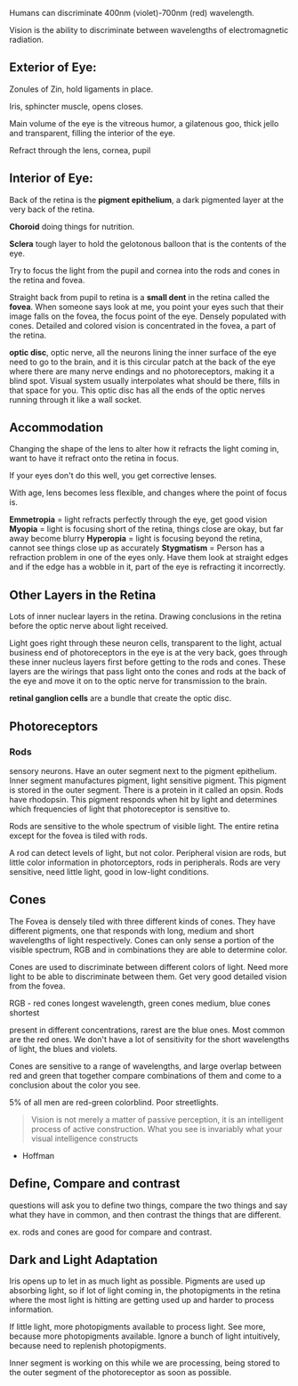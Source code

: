 Humans can discriminate 400nm (violet)-700nm (red) wavelength.

Vision is the ability to discriminate between wavelengths of electromagnetic radiation.


## Exterior of Eye:

Zonules of Zin, hold ligaments in place.

Iris, sphincter muscle, opens closes.

Main volume of the eye is the vitreous humor, a gilatenous goo, thick jello and transparent, filling the interior of the eye.

Refract through the lens, cornea, pupil

## Interior of Eye:

Back of the retina is the **pigment epithelium**, a dark pigmented layer at the very back of the retina.

**Choroid** doing things for nutrition.

**Sclera** tough layer to hold the gelotonous balloon that is the contents of the eye.

Try to focus the light from the pupil and cornea into the rods and cones in the retina and fovea.

Straight back from pupil to retina is a **small dent** in the retina called the **fovea**. When someone says look at me, you point your eyes such that their image falls on the fovea, the focus point of the eye. Densely populated with cones. Detailed and colored vision is concentrated in the fovea, a part of the retina.

**optic disc**, optic nerve, all the neurons lining the inner surface of the eye need to go to the brain, and it is this circular patch at the back of the eye where there are many nerve endings and no photoreceptors, making it a blind spot. Visual system usually interpolates what should be there, fills in that space for you. This optic disc has all the ends of the optic nerves running through it like a wall socket.

## Accommodation

Changing the shape of the lens to alter how it refracts the light coming in, want to have it refract onto the retina in focus.

If your eyes don't do this well, you get corrective lenses.

With age, lens becomes less flexible, and changes where the point of focus is.

**Emmetropia** = light refracts perfectly through the eye, get good vision
**Myopia** = light is focusing short of the retina, things close are okay, but far away become blurry
**Hyperopia** = light is focusing beyond the retina, cannot see things close up as accurately
**Stygmatism** = Person has a refraction problem in one of the eyes only. Have them look at straight edges and if the edge has a wobble in it, part of the eye is refracting it incorrectly.

## Other Layers in the Retina

Lots of inner nuclear layers in the retina. Drawing conclusions in the retina before the optic nerve about light received.

Light goes right through these neuron cells, transparent to the light, actual business end of photoreceptors in the eye is at the very back, goes through these inner nucleus layers first before getting to the rods and cones. These layers are the wirings that pass light onto the cones and rods at the back of the eye and move it on to the optic nerve for transmission to the brain.

**retinal ganglion cells** are a bundle that create the optic disc.

## Photoreceptors

### Rods

sensory neurons. Have an outer segment next to the pigment epithelium. Inner segment manufactures pigment, light sensitive pigment. This pigment is stored in the outer segment. There is a protein in it called an opsin. Rods have rhodopsin. This pigment responds when hit by light and determines which frequencies of light that photoreceptor is sensitive to.

Rods are sensitive to the whole spectrum of visible light. The entire retina except for the fovea is tiled with rods.

A rod can detect levels of light, but not color. Peripheral vision are rods, but little color information in photorceptors, rods in peripherals. Rods are very sensitive, need little light, good in low-light conditions.

## Cones

The Fovea is densely tiled with three different kinds of cones. They have different pigments, one that responds with long, medium and short wavelengths of light respectively.
Cones can only sense a portion of the visible spectrum, RGB and in combinations they are able to determine color.

Cones are used to discriminate between different colors of light. Need more light to be able to discriminate between them. Get very good detailed vision from the fovea.

RGB - red cones longest wavelength, green cones medium, blue cones shortest

present in different concentrations, rarest are the blue ones. Most common are the red ones. We don't have a lot of sensitivity for the short wavelengths of light, the blues and violets.

Cones are sensitive to a range of wavelengths, and large overlap between red and green that together compare combinations of them and come to a conclusion about the color you see.

5% of all men are red-green colorblind. Poor streetlights.

> Vision is not merely a matter of passive perception, it is an intelligent process of active construction. What you see is invariably what your visual intelligence constructs

- Hoffman

## Define, Compare and contrast

questions will ask you to define two things, compare the two things and say what they have in common, and then contrast the things that are different.

ex. rods and cones are good for compare and contrast.

## Dark and Light Adaptation

Iris opens up to let in as much light as possible. Pigments are used up absorbing light, so if lot of light coming in, the photopigments in the retina where the most light is hitting are getting used up and harder to process information.

If little light, more photopigments available to process light. See more, because more photopigments available. Ignore a bunch of light intuitively, because need to replenish photopigments.

Inner segment is working on this while we are processing, being stored to the outer segment of the photoreceptor as soon as possible.
